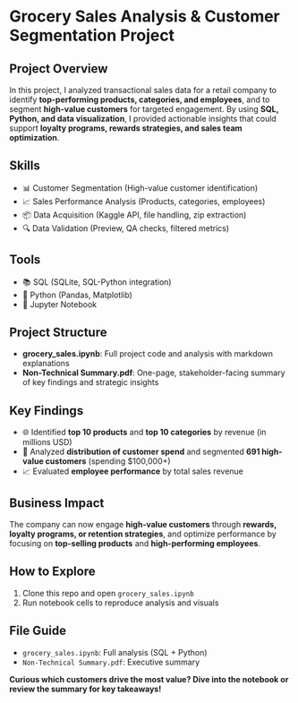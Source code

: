 # Grocery Sales Analysis & Customer Segmentation Project

## Project Overview

In this project, I analyzed transactional sales data for a retail company to identify **top-performing products, categories, and employees**, and to segment **high-value customers** for targeted engagement. By using **SQL, Python, and data visualization**, I provided actionable insights that could support **loyalty programs, rewards strategies, and sales team optimization**.

## Skills

- 📊 Customer Segmentation (High-value customer identification)
- 📈 Sales Performance Analysis (Products, categories, employees)
- 📦 Data Acquisition (Kaggle API, file handling, zip extraction)
- 🔍 Data Validation (Preview, QA checks, filtered metrics)

## Tools

- 📚 SQL (SQLite, SQL-Python integration)
- 🐍 Python (Pandas, Matplotlib)
- 📓 Jupyter Notebook

## Project Structure

- **grocery_sales.ipynb**: Full project code and analysis with markdown explanations
- **Non-Technical Summary.pdf**: One-page, stakeholder-facing summary of key findings and strategic insights

## Key Findings

- 🌐 Identified **top 10 products** and **top 10 categories** by revenue (in millions USD)
- 📅 Analyzed **distribution of customer spend** and segmented **691 high-value customers** (spending $100,000+)
- 📈 Evaluated **employee performance** by total sales revenue

## Business Impact

The company can now engage **high-value customers** through **rewards, loyalty programs, or retention strategies**, and optimize performance by focusing on **top-selling products** and **high-performing employees**.

## How to Explore

1. Clone this repo and open `grocery_sales.ipynb`
2. Run notebook cells to reproduce analysis and visuals

## File Guide

- `grocery_sales.ipynb`: Full analysis (SQL + Python)
- `Non-Technical Summary.pdf`: Executive summary

**Curious which customers drive the most value? Dive into the notebook or review the summary for key takeaways!**

